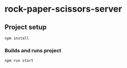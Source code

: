 # rock-paper-scissors-server

## Project setup
```
npm install
```

### Builds and runs project
```
npm run start
```
